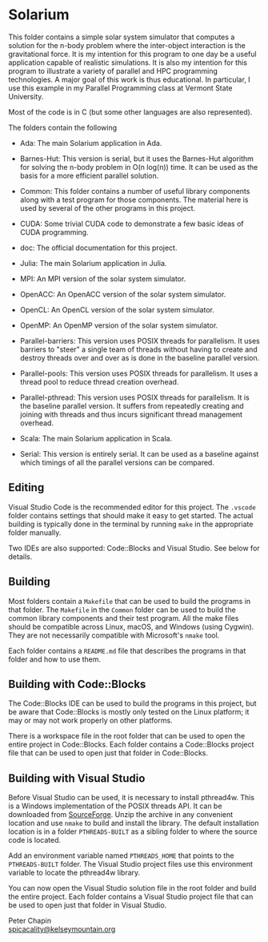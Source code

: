 
# Solarium

This folder contains a simple solar system simulator that computes a solution for the n-body
problem where the inter-object interaction is the gravitational force. It is my intention for
this program to one day be a useful application capable of realistic simulations. It is also my
intention for this program to illustrate a variety of parallel and HPC programming technologies.
A major goal of this work is thus educational. In particular, I use this example in my Parallel
Programming class at Vermont State University.

Most of the code is in C (but some other languages are also represented).

The folders contain the following

+ Ada: The main Solarium application in Ada.

+ Barnes-Hut: This version is serial, but it uses the Barnes-Hut algorithm for solving the
  n-body problem in O(n log(n)) time. It can be used as the basis for a more efficient parallel
  solution.

+ Common: This folder contains a number of useful library components along with a test program
  for those components. The material here is used by several of the other programs in this
  project.

+ CUDA: Some trivial CUDA code to demonstrate a few basic ideas of CUDA programming.

+ doc: The official documentation for this project.

+ Julia: The main Solarium application in Julia.

+ MPI: An MPI version of the solar system simulator.

+ OpenACC: An OpenACC version of the solar system simulator.

+ OpenCL: An OpenCL version of the solar system simulator.

+ OpenMP: An OpenMP version of the solar system simulator.

+ Parallel-barriers: This version uses POSIX threads for parallelism. It uses barriers to
  "steer" a single team of threads without having to create and destroy threads over and over as
  is done in the baseline parallel version.

+ Parallel-pools: This version uses POSIX threads for parallelism. It uses a thread pool to
  reduce thread creation overhead.

+ Parallel-pthread: This version uses POSIX threads for parallelism. It is the baseline parallel
  version. It suffers from repeatedly creating and joining with threads and thus incurs
  significant thread management overhead.

+ Scala: The main Solarium application in Scala.

+ Serial: This version is entirely serial. It can be used as a baseline against which timings of
  all the parallel versions can be compared.

## Editing

Visual Studio Code is the recommended editor for this project. The `.vscode` folder contains
settings that should make it easy to get started. The actual building is typically done in
the terminal by running `make` in the appropriate folder manually.

Two IDEs are also supported: Code::Blocks and Visual Studio. See below for details.

## Building

Most folders contain a `Makefile` that can be used to build the programs in that folder. The
`Makefile` in the `Common` folder can be used to build the common library components and their
test program. All the make files should be compatible across Linux, macOS, and Windows (using
Cygwin). They are not necessarily compatible with Microsoft's `nmake` tool.

Each folder contains a `README.md` file that describes the programs in that folder and how to
use them.

## Building with Code::Blocks

The Code::Blocks IDE can be used to build the programs in this project, but be aware that
Code::Blocks is mostly only tested on the Linux platform; it may or may not work properly on
other platforms.

There is a workspace file in the root folder that can be used to open the entire project in
Code::Blocks. Each folder contains a Code::Blocks project file that can be used to open just
that folder in Code::Blocks.

## Building with Visual Studio

Before Visual Studio can be used, it is necessary to install pthread4w. This is a Windows
implementation of the POSIX threads API. It can be downloaded from
[SourceForge](https://sourceforge.net/projects/pthreads4w/). Unzip the archive in any convenient
location and use `nmake` to build and install the library. The default installation location is
in a folder `PTHREADS-BUILT` as a sibling folder to where the source code is located.

Add an environment variable named `PTHREADS_HOME` that points to the `PTHREADS-BUILT` folder.
The Visual Studio project files use this environment variable to locate the pthread4w library.

You can now open the Visual Studio solution file in the root folder and build the entire
project. Each folder contains a Visual Studio project file that can be used to open just that
folder in Visual Studio.

Peter Chapin  
spicacality@kelseymountain.org  
